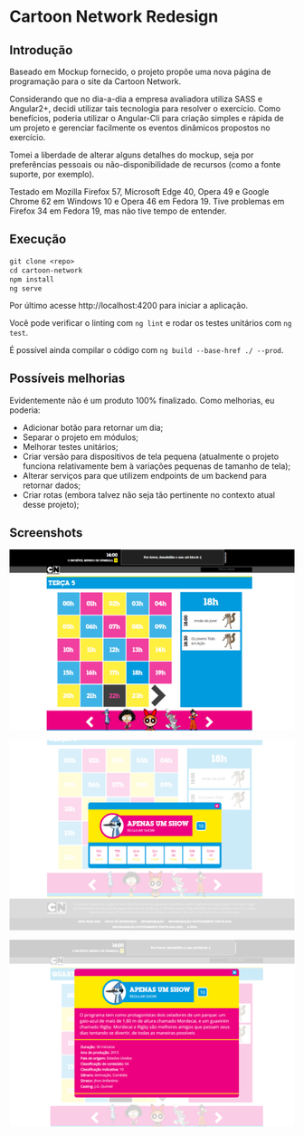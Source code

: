 # Cartoon Network Redesign

## Introdução
Baseado em Mockup fornecido, o projeto propõe uma nova página de programação para o site da Cartoon Network.

Considerando que no dia-a-dia a empresa avaliadora utiliza SASS e Angular2+, decidi utilizar tais tecnologia para resolver o exercício. Como benefícios, poderia utilizar o Angular-Cli para criação simples e rápida de um projeto e gerenciar facilmente os eventos dinâmicos propostos no exercício.

Tomei a liberdade de alterar alguns detalhes do mockup, seja por preferências pessoais ou não-disponibilidade de recursos (como a fonte suporte, por exemplo).

Testado em Mozilla Firefox 57, Microsoft Edge 40, Opera 49 e Google Chrome 62 em Windows 10 e Opera 46 em Fedora 19. Tive problemas em Firefox 34 em Fedora 19, mas não tive tempo de entender.

## Execução

```
git clone <repo>
cd cartoon-network
npm install
ng serve
```

Por último acesse http://localhost:4200 para iniciar a aplicação.

Você pode verificar o linting com `ng lint` e rodar os testes unitários com `ng test`.

É possível ainda compilar o código com `ng build --base-href ./ --prod`.

## Possíveis melhorias

Evidentemente não é um produto 100% finalizado. Como melhorias, eu poderia:
- Adicionar botão para retornar um dia;
- Separar o projeto em módulos;
- Melhorar testes unitários;
- Criar versão para dispositivos de tela pequena (atualmente o projeto funciona relativamente bem à variações pequenas de tamanho de tela);
- Alterar serviços para que utilizem endpoints de um backend para retornar dados;
- Criar rotas (embora talvez não seja tão pertinente no contexto atual desse projeto);

## Screenshots

![Cartoon Network - screenshot](./screenshots/main.png?raw=true)

![Cartoon Network - screenshot](./screenshots/schedule-by-cartoon.png?raw=true)

![Cartoon Network - screenshot](./screenshots/cartoon-details.png?raw=true)